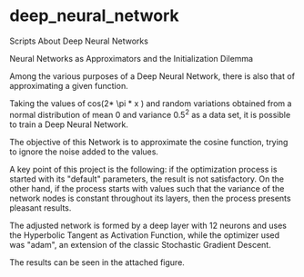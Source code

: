 # deep_neural_network
Scripts About Deep Neural Networks

Neural Networks as Approximators and the Initialization Dilemma

Among the various purposes of a Deep Neural Network, there is also that of approximating a given function.

Taking the values of cos(2* \pi * x ) and random variations obtained from a normal distribution of mean $0$ and variance $0.5^{2}$ as a data set, it is possible to train a Deep Neural Network.

The objective of this Network is to approximate the cosine function, trying to ignore the noise added to the values.

A key point of this project is the following: if the optimization process is started with its "default" parameters, the result is not satisfactory. On the other hand, if the process starts with values such that the variance of the network nodes is constant throughout its layers, then the process presents pleasant results.

The adjusted network is formed by a deep layer with $12$ neurons and uses the Hyperbolic Tangent as Activation Function, while the optimizer used was "adam", an extension of the classic Stochastic Gradient Descent.

The results can be seen in the attached figure.
